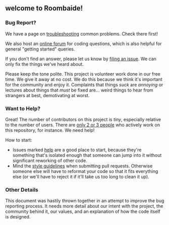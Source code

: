 ## welcome to Roombaide!

### Bug Report?

We have a page on [troubleshooting](https://github.com/processing/processing/wiki/Troubleshooting) common problems. Check there first!

We also host an [online forum](https://forum.processing.org) for coding questions, which is also helpful for general "getting started" queries.

If you don't find an answer, please let us know by [filing an issue](https://github.com/processing/processing/issues). We can only fix the things we've heard about.

Please keep the tone polite. This project is volunteer work done in our free time. We give it away at no cost. We do this because we think it's important for the community and enjoy it. Complaints that things *suck* are *annoying* or lectures about things that *must* be fixed are... weird things to hear from strangers at best, demotivating at worst. 

### Want to Help?

Great! The number of contributors on this project is *tiny*, especially relative to the number of users. There are [only 2 or 3 people](https://github.com/processing/processing/graphs/contributors) who actively work on this repository, for instance. We need help!

How to start:

* Issues marked [help](https://github.com/processing/processing/issues?q=is%3Aissue+is%3Aopen+label%3Ahelp) are a good place to start, because they're something that's isolated enough that someone can jump into it without significant reworking of other code.
* Mind the [style guidelines](https://github.com/processing/processing/wiki/Style-Guidelines) when submitting pull requests. Otherwise someone else will have to reformat your code so that it fits everything else (or we'll have to reject it if it'll take us too long to clean it up).

### Other Details

This document was hastily thrown together in an attempt to improve the bug reporting process. It needs more detail about our intent with the project, the community behind it, our values, and an explanation of how the code itself is designed. 